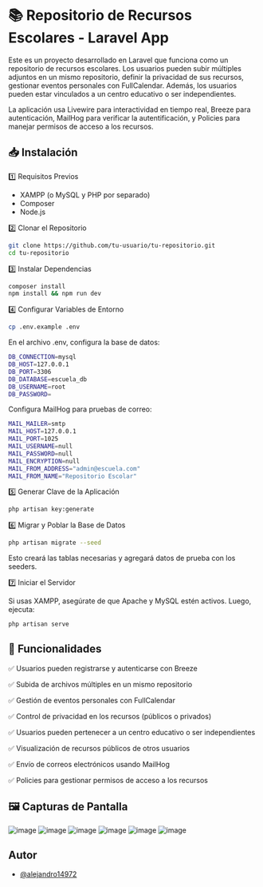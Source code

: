 
# 📚 Repositorio de Recursos Escolares - Laravel App

Este es un proyecto desarrollado en Laravel que funciona como un repositorio de recursos escolares. Los usuarios pueden subir múltiples adjuntos en un mismo repositorio, definir la privacidad de sus recursos, gestionar eventos personales con FullCalendar. Además, los usuarios pueden estar vinculados a un centro educativo o ser independientes.

La aplicación usa Livewire para interactividad en tiempo real, Breeze para autenticación, MailHog para verificar la autentificación, y Policies para manejar permisos de acceso a los recursos.


## 📥 Instalación

1️⃣ Requisitos Previos
- XAMPP (o MySQL y PHP por separado)
- Composer
- Node.js

2️⃣ Clonar el Repositorio

```bash
git clone https://github.com/tu-usuario/tu-repositorio.git
cd tu-repositorio
```
3️⃣ Instalar Dependencias
```bash
composer install
npm install && npm run dev
```
4️⃣ Configurar Variables de Entorno
```bash
cp .env.example .env
```
En el archivo .env, configura la base de datos:
```bash
DB_CONNECTION=mysql
DB_HOST=127.0.0.1
DB_PORT=3306
DB_DATABASE=escuela_db
DB_USERNAME=root
DB_PASSWORD=
```
Configura MailHog para pruebas de correo:

```bash
MAIL_MAILER=smtp
MAIL_HOST=127.0.0.1
MAIL_PORT=1025
MAIL_USERNAME=null
MAIL_PASSWORD=null
MAIL_ENCRYPTION=null
MAIL_FROM_ADDRESS="admin@escuela.com"
MAIL_FROM_NAME="Repositorio Escolar"
```
5️⃣ Generar Clave de la Aplicación

```bash
php artisan key:generate
```
6️⃣ Migrar y Poblar la Base de Datos
```bash
php artisan migrate --seed
```
Esto creará las tablas necesarias y agregará datos de prueba con los seeders.

7️⃣ Iniciar el Servidor

Si usas XAMPP, asegúrate de que Apache y MySQL estén activos. Luego, ejecuta:
```bash
php artisan serve
```
## 📌 Funcionalidades

✅ Usuarios pueden registrarse y autenticarse con Breeze

✅ Subida de archivos múltiples en un mismo repositorio

✅ Gestión de eventos personales con FullCalendar

✅ Control de privacidad en los recursos (públicos o privados)

✅ Usuarios pueden pertenecer a un centro educativo o ser independientes

✅ Visualización de recursos públicos de otros usuarios

✅ Envío de correos electrónicos usando MailHog

✅ Policies para gestionar permisos de acceso a los recursos
## 🖼 Capturas de Pantalla
![image](https://github.com/user-attachments/assets/07213f9c-71c4-4a31-bacb-fc20f483b27b)
![image](https://github.com/user-attachments/assets/dea0ac37-24d3-460a-bef9-5f65cdab0e24)
![image](https://github.com/user-attachments/assets/79699666-9f5d-4e6c-9be5-a65cb73484d1)
![image](https://github.com/user-attachments/assets/c0d4124f-9113-4918-82b7-83ca7d0e315e)
![image](https://github.com/user-attachments/assets/6f63e207-de0f-4820-bad5-9d22f2dd47c1)
![image](https://github.com/user-attachments/assets/8ae389ee-51d6-4c43-a257-d5bda61050d9)









## Autor

- [@alejandro14972](https://github.com/alejandro14972)

